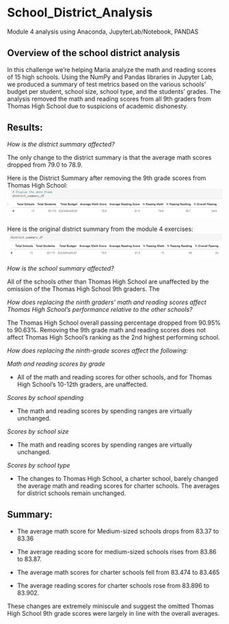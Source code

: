 # School_District_Analysis
Module 4 analysis using Anaconda, JupyterLab/Notebook, PANDAS

## Overview of the school district analysis

In this challenge we’re helping Maria analyze the math and reading scores of 15 high schools. Using the NumPy and Pandas libraries in Jupyter Lab, we produced a summary of test metrics based on the various schools’ budget per student, school size, school type, and the students’ grades. The analysis removed the math and reading scores from all 9th graders from Thomas High School due to suspicions of academic dishonesty.

## Results:

*How is the district summary affected?*

The only change to the district summary is that the average math scores dropped from 79.0 to 78.9.

Here is the District Summary after removing the 9th grade scores from Thomas High School:
![District_Summary_Challenge](https://raw.githubusercontent.com/mdwilliams11/School_District_Analysis/main/Resources/District_Summary_Challenge.png)

Here is the original district summary from the module 4 exercises:
![District_Summary_Challenge](https://raw.githubusercontent.com/mdwilliams11/School_District_Analysis/main/Resources/District_Summary_Module_4_Original.png)


*How is the school summary affected?*

All of the schools other than Thomas High School are unaffected by the omission of the Thomas High School 9th graders. The 
 
*How does replacing the ninth graders’ math and reading scores affect Thomas High School’s performance relative to the other schools?*

The Thomas High School overall passing percentage dropped from 90.95% to 90.63%. Removing the 9th grade math and reading scores does not affect Thomas High School’s ranking as the 2nd highest performing school.
 
*How does replacing the ninth-grade scores affect the following:*

*Math and reading scores by grade*
	
- All of the math and reading scores for other schools, and for Thomas High School’s 10-12th graders, are unaffected.
		
*Scores by school spending*
	
- The math and reading scores by spending ranges are virtually unchanged.
		
*Scores by school size*
	
- The math and reading scores by spending ranges are virtually unchanged.
		
*Scores by school type*
	
- The changes to Thomas High School, a charter school, barely changed the average math and reading scores for charter schools. The averages for district schools remain unchanged.

## Summary:

- The average math score for Medium-sized schools drops from 83.37 to 83.36

- The average reading score for medium-sized schools rises from 83.86 to 83.87.

- The average math scores for charter schools fell from 83.474 to 83.465

- The average reading scores for charter schools rose from 83.896 to 83.902.

These changes are extremely miniscule and suggest the omitted Thomas High School 9th grade scores were largely in line with the overall averages.


